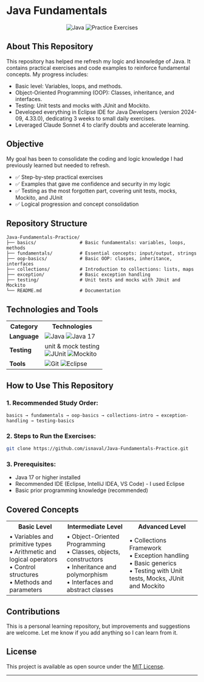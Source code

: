# Java Fundamentals 

<div align="center">
  <img src="https://img.shields.io/badge/Java-17-ED8B00?style=flat-square&logo=java&logoColor=white" alt="Java"/>
  <img src="https://img.shields.io/badge/Practice-Exercises-28a745?style=flat-square" alt="Practice Exercises"/>
</div>

## About This Repository
This repository has helped me refresh my logic and knowledge of Java. It contains practical exercises and code examples to reinforce fundamental concepts. My progress includes:
- Basic level: Variables, loops, and methods.
- Object-Oriented Programming (OOP): Classes, inheritance, and interfaces.
- Testing: Unit tests and mocks with JUnit and Mockito.
- Developed everything in Eclipse IDE for Java Developers (version 2024-09, 4.33.0), dedicating 3 weeks to small daily exercises.
- Leveraged Claude Sonnet 4 to clarify doubts and accelerate learning.

## Objective

My goal has been to consolidate the coding and logic knowledge I had previously learned but needed to refresh.
- ✅ Step-by-step practical exercises
- ✅ Examples that gave me confidence and security in my logic
- ✅ Testing as the most forgotten part, covering unit tests, mocks, Mockito, and JUnit
- ✅ Logical progression and concept consolidation

## Repository Structure

```
Java-Fundamentals-Practice/
├── basics/                # Basic fundamentals: variables, loops, methods
├── fundamentals/          # Essential concepts: input/output, strings
├── oop-basics/            # Basic OOP: classes, inheritance, interfaces
├── collections/           # Introduction to collections: lists, maps
├── exception/             # Basic exception handling
├── testing/               # Unit tests and mocks with JUnit and Mockito
└── README.md              # Documentation
```

## Technologies and Tools

<div align="center">
  <table>
    <tr>
      <th>Category</th>
      <th>Technologies</th>
    </tr>
    <tr>
      <td><strong>Language</strong></td>
      <td>
        <img src="https://img.shields.io/badge/Java-ED8B00?style=flat-square&logo=java&logoColor=white" alt="Java"/>
        <img src="https://img.shields.io/badge/Java_17-007396?style=flat-square&logo=java&logoColor=white" alt="Java 17"/>
      </td>
    </tr>
    <tr>
      <td><strong>Testing</strong></td>
      <td>
        unit & mock testing
        <br>
        <img src="https://img.shields.io/badge/JUnit5-25A162?style=flat-square&logo=junit5&logoColor=white" alt="JUnit"/>
        <img src="https://img.shields.io/badge/Mockito-78A641?style=flat-square&logo=mockito&logoColor=white" alt="Mockito"/>
      </td>
    </tr>
    <tr>
      <td><strong>Tools</strong></td>
      <td>
        <img src="https://img.shields.io/badge/Git-F05032?style=flat-square&logo=git&logoColor=white" alt="Git"/>
        <img src="https://img.shields.io/badge/Eclipse-2C2255?style=flat-square&logo=eclipse&logoColor=white" alt="Eclipse"/>
      </td>
    </tr>
  </table>
</div>

## How to Use This Repository

### 1. **Recommended Study Order:**
```
basics → fundamentals → oop-basics → collections-intro → exception-handling → testing-basics
```

### 2. **Steps to Run the Exercises:**
   ```bash
   git clone https://github.com/isnaval/Java-Fundamentals-Practice.git
 ```

### 3. **Prerequisites:**
- Java 17 or higher installed
- Recommended IDE (Eclipse, IntelliJ IDEA, VS Code) - I used Eclipse
- Basic prior programming knowledge (recommended)

## Covered Concepts

<div align="center">
  <table>
    <tr>
      <th>Basic Level</th>
      <th>Intermediate Level</th>
      <th>Advanced Level</th>
    </tr>
    <tr>
      <td>
        • Variables and primitive types<br>
        • Arithmetic and logical operators<br>
        • Control structures<br>
        • Methods and parameters
      </td>
      <td>
        • Object-Oriented Programming<br>
        • Classes, objects, constructors<br>
        • Inheritance and polymorphism<br>
        • Interfaces and abstract classes
      </td>
      <td>
        • Collections Framework<br>
        • Exception handling<br>
        • Basic generics<br>
        • Testing with Unit tests, Mocks, JUnit and Mockito
      </td>
    </tr>
  </table>
</div>

## Contributions

This is a personal learning repository, but improvements and suggestions are welcome. Let me know if you add anything so I can learn from it.

## License

This project is available as open source under the [MIT License](LICENSE).

---
